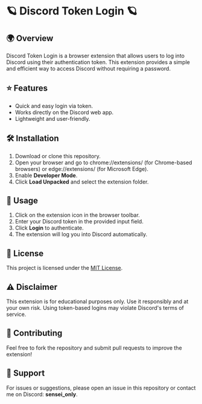# 🪐 Discord Token Login 🪐

## 🌍 Overview
Discord Token Login is a browser extension that allows users to log into Discord using their authentication token. This extension provides a simple and efficient way to access Discord without requiring a password.

## ⭐ Features
- Quick and easy login via token.
- Works directly on the Discord web app.
- Lightweight and user-friendly.

## 🛠️ Installation
1. Download or clone this repository.
2. Open your browser and go to chrome://extensions/ (for Chrome-based browsers) or edge://extensions/ (for Microsoft Edge).
3. Enable **Developer Mode**.
4. Click **Load Unpacked** and select the extension folder.

## 🚀 Usage
1. Click on the extension icon in the browser toolbar.
2. Enter your Discord token in the provided input field.
3. Click **Login** to authenticate.
4. The extension will log you into Discord automatically.

## 📜 License
This project is licensed under the [MIT License](LICENSE).

## ⚠️ Disclaimer
This extension is for educational purposes only. Use it responsibly and at your own risk. Using token-based logins may violate Discord's terms of service.

## 🤝 Contributing
Feel free to fork the repository and submit pull requests to improve the extension!

## 💬 Support
For issues or suggestions, please open an issue in this repository or contact me on Discord: **sensei_only**.

